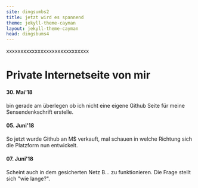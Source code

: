 ```yaml
---   
site: dingsumbs2
title: jetzt wird es spannend    
theme: jekyll-theme-cayman
layout: jekyll-theme-cayman
head: dingsbums4
--- 
```


xxxxxxxxxxxxxxxxxxxxxxxxxxxxx


Private Internetseite von mir
============================================

#### 30. Mai'18
bin gerade am überlegen ob ich nicht eine eigene Github Seite für meine Sensendenkschrift erstelle.

#### 05. Juni'18
So jetzt wurde Github an M$ verkauft, mal schauen in welche Richtung sich die Platzform nun entwickelt.

#### 07. Juni'18
Scheint auch in dem gesicherten Netz B... zu funktionieren. Die Frage stellt sich "wie lange?".





